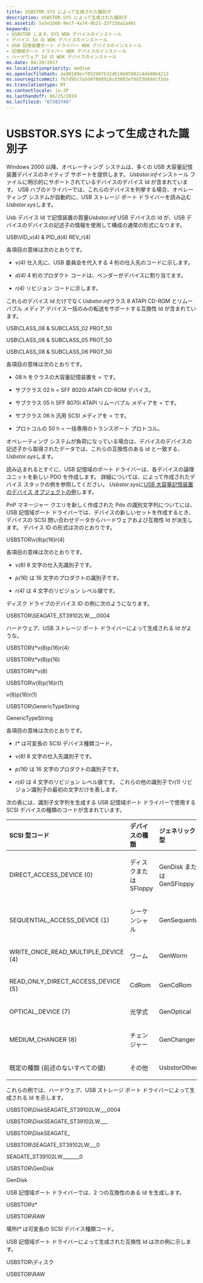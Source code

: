```yaml
---
title: USBSTOR.SYS によって生成された識別子
description: USBSTOR.SYS によって生成された識別子
ms.assetid: 5a5e1b68-9ec7-4a74-9b21-25f158a2a46c
keywords:
- USBSTOR します。SYS WDK デバイスのインストール
- デバイス Id の WDK デバイスのインストール
- USB 記憶装置ポート ドライバー WDK デバイスのインストール
- 記憶域ポート ドライバー WDK デバイスのインストール
- ハードウェア Id の WDK デバイスのインストール
ms.date: 04/20/2017
ms.localizationpriority: medium
ms.openlocfilehash: aa90109ecf052907b32d616b05982c4dd4064213
ms.sourcegitcommit: fb7d95c7a5d47860918cd3602efdd33b69dcf2da
ms.translationtype: MT
ms.contentlocale: ja-JP
ms.lasthandoff: 06/25/2019
ms.locfileid: "67383749"
---
```

# <a name="identifiers-generated-by-usbstorsys"></a>USBSTOR.SYS によって生成された識別子





Windows 2000 以降、オペレーティング システムは、多くの USB 大容量記憶装置デバイスのネイティブ サポートを提供します。 *Usbstor.inf*インストール ファイルに明示的にサポートされているデバイスのデバイス Id が含まれています。 USB ハブのドライバーでは、これらのデバイスを列挙する場合、オペレーティング システムが自動的に、USB ストレージ ポート ドライバーを読み込む*Usbstor.sys*します。

Usb デバイス Id で記憶装置の質量*Usbstor.inf* USB デバイスの Id が、USB デバイスのデバイスの記述子の情報を使用して構成の通常の形式になります。

USB\\VID_v(4) & PID_d(4) REV_r(4)

各項目の意味は次のとおりです。

-   *v(4)* 仕入先に、USB 委員会を代入する 4 桁の仕入先のコードに示します。

-   *d(4)* 4 桁のプロダクト コードは、ベンダーがデバイスに割り当てます。

-   *r(4)* リビジョン コードに示します。

これらのデバイス Id だけでなく*Usbstor.inf*クラス 8 ATAPI CD-ROM とリムーバブル メディア デバイス一括のみの転送をサポートする互換性 Id が含まれています。

USB\\CLASS_08 &AMP; SUBCLASS_02 PROT_50

USB\\CLASS_08 &AMP; SUBCLASS_05 PROT_50

USB\\CLASS_08 &AMP; SUBCLASS_06 PROT_50

各項目の意味は次のとおりです。

-   08 h をクラスの大容量記憶装置を = です。

-   サブクラス 02 h = SFF 8020i ATAPI CD-ROM デバイス。

-   サブクラス 05 h SFF 8070i ATAPI リムーバブル メディアを = です。

-   サブクラス 06 h 汎用 SCSI メディアを = です。

-   プロトコルの 50 h = 一括専用のトランスポート プロトコル。

オペレーティング システムが負荷になっている場合は、デバイスのデバイスの記述子から取得されたデータでは、これらの互換性のある id と一致する、 *Usbstor.sys*します。

読み込まれるとすぐに、USB 記憶域のポート ドライバーは、各デバイスの論理ユニットを新しい PDO を作成します。 詳細については、によって作成されたデバイス スタックの例を参照してください。 *Usbstor.sys*に[USB 大容量記憶装置のデバイス オブジェクトの例](https://docs.microsoft.com/windows-hardware/drivers/storage/device-object-example-for-a-usb-mass-storage-device)します。

PnP マネージャー クエリを新しく作成された Pdo の識別文字列についてには、USB 記憶域ポート ドライバーでは、デバイスの新しいセットを作成するとき、デバイスの SCSI 問い合わせデータからハードウェアおよび互換性 Id が派生します。 デバイス ID の形式は次のとおりです。

USBSTOR\\v(8)p(16)r(4)

各項目の意味は次のとおりです。

-   *v(8)* 8 文字の仕入先識別子です。

-   *p(16)* は 16 文字のプロダクトの識別子です。

-   *r(4)* は 4 文字のリビジョン レベル値です。

ディスク ドライブのデバイス ID の例に次のようになります。

USBSTOR\\SEAGATE_ST39102LW___0004

ハードウェア、USB ストレージ ポート ドライバーによって生成される Id がような。

USBSTOR\\t\*v(8)p(16)r(4)

USBSTOR\\t\*v(8)p(16)

USBSTOR\\t\*v(8)

USBSTOR\\v(8)p(16)r(1)

v(8)p(16)r(1)

USBSTOR\\GenericTypeString

GenericTypeString

各項目の意味は次のとおりです。

- *t\** は可変長の SCSI デバイス種類コード。

- *v(8)* 8 文字の仕入先識別子です。

- *p(16)* は 16 文字のプロダクトの識別子です。

- *r(4)* は 4 文字のリビジョン レベル値です。 これらの他の識別子で*r(1)* リビジョン識別子の最初の文字だけを表します。

次の表には、識別子文字列を生成する USB 記憶域ポート ドライバーで使用する SCSI デバイスの種類のコードが含まれています。

<table>
<colgroup>
<col width="33%" />
<col width="33%" />
<col width="33%" />
</colgroup>
<thead>
<tr class="header">
<th align="left">SCSI 型コード</th>
<th align="left">デバイスの種類</th>
<th align="left">ジェネリック型</th>
</tr>
</thead>
<tbody>
<tr class="odd">
<td align="left"><p>DIRECT_ACCESS_DEVICE (0)</p></td>
<td align="left"><p>ディスクまたは SFloppy</p></td>
<td align="left"><p>GenDisk または GenSFloppy</p></td>
</tr>
<tr class="even">
<td align="left"><p>SEQUENTIAL_ACCESS_DEVICE (1)</p></td>
<td align="left"><p>シーケンシャル</p></td>
<td align="left"><p>GenSequential</p></td>
</tr>
<tr class="odd">
<td align="left"><p>WRITE_ONCE_READ_MULTIPLE_DEVICE (4)</p></td>
<td align="left"><p>ワーム</p></td>
<td align="left"><p>GenWorm</p></td>
</tr>
<tr class="even">
<td align="left"><p>READ_ONLY_DIRECT_ACCESS_DEVICE (5)</p></td>
<td align="left"><p>CdRom</p></td>
<td align="left"><p>GenCdRom</p></td>
</tr>
<tr class="odd">
<td align="left"><p>OPTICAL_DEVICE (7)</p></td>
<td align="left"><p>光学式</p></td>
<td align="left"><p>GenOptical</p></td>
</tr>
<tr class="even">
<td align="left"><p>MEDIUM_CHANGER (8)</p></td>
<td align="left"><p>チェンジャー</p></td>
<td align="left"><p>GenChanger</p></td>
</tr>
<tr class="odd">
<td align="left"><p>既定の種類 (前述のないすべての値)</p></td>
<td align="left"><p>その他</p></td>
<td align="left"><p>UsbstorOther</p></td>
</tr>
</tbody>
</table>

 

これらの例では、ハードウェア、USB ストレージ ポート ドライバーによって生成される Id を示します。

USBSTOR\\DiskSEAGATE_ST39102LW___0004

USBSTOR\\DiskSEAGATE_ST39102LW___

USBSTOR\\DiskSEAGATE_

USBSTOR\\SEAGATE_ST39102LW___0

SEAGATE_ST39102LW_______0

USBSTOR\\GenDisk

GenDisk

USB 記憶域ポート ドライバーでは、2 つの互換性のある Id を生成します。

USBSTOR\\t\*

USBSTOR\\RAW

場所*t\** は可変長の SCSI デバイス種類コード。

USB 記憶域ポート ドライバーによって生成された互換性 Id は次の例に示します。

USBSTOR\\ディスク

USBSTOR\\RAW

 

 





